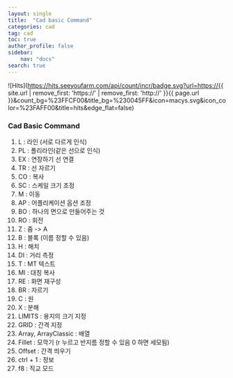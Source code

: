 ```yaml
---
layout: single
title:  "Cad basic Command"
categories: cad
tag: cad
toc: true
author_profile: false
sidebar:
    nav: "docs"
search: true
---
```


![Hits](https://hits.seeyoufarm.com/api/count/incr/badge.svg?url=https://{{ site.url | remove_first: 'https://' | remove_first: 'http://' }}{{ page.url }}&count_bg=%23FFCF00&title_bg=%230045FF&icon=macys.svg&icon_color=%23FAFF00&title=hits&edge_flat=false)

### Cad Basic Command  

1. L : 라인 (서로 다르게 인식)  
2. PL : 폴리라인(같은 선으로 인식)  
3. EX : 연장하기 선 연결  
4. TR : 선 자르기  
5. CO : 복사  
6. SC : 스케일 크기 조정  
7. M : 이동  
8. AP : 어플리케이션 옵션 조정  
9. BO : 하나의 면으로 만들어주는 것  
10. RO : 회전  
11. Z : 줌 -> A  
12. B : 블록 (이름 정할 수 있음)  
13. H : 해치  
14. DI : 거리 측정  
15. T : MT 텍스트  
16. MI : 대칭 복사  
17. RE : 화면 재구성  
18. BR : 자르기  
19. C : 원  
20. X : 분해  
21. LIMITS : 용지의 크기 지정  
22. GRID : 간격 지정  
23. Array, ArrayClassic : 배열  
24. Fillet : 모깍기 (r 누르고 반지름 정할 수 있음 0 하면 세모됨)  
25. Offset : 간격 띄우기  
26. ctrl + 1 : 정보  
27. f8 : 직교 모드  
